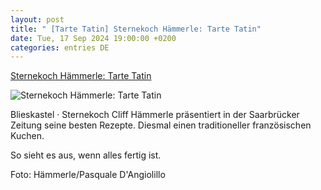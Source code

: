 ```yaml
---
layout: post
title: " [Tarte Tatin] Sternekoch Hämmerle: Tarte Tatin"
date: Tue, 17 Sep 2024 19:00:00 +0200
categories: entries DE
---
```

[Sternekoch Hämmerle: Tarte Tatin](https://www.saarbruecker-zeitung.de/saarland/sternekoch-haemmerle-tarte-tatin_aid-119084817)

![Sternekoch Hämmerle: Tarte Tatin](https://www.saarbruecker-zeitung.de/imgs/03/2/1/2/1/7/8/1/2/7/tok_410cbc3898e7216a699d0803bcd22626/w781_h630_x390_y409_tarte_2024-09-18_14_51_53-Window-3c270cf6841aebee.jpg)

Blieskastel · Sternekoch Cliff Hämmerle präsentiert in der Saarbrücker Zeitung seine besten Rezepte. Diesmal einen traditioneller französischen Kuchen.

So sieht es aus, wenn alles fertig ist.

Foto: Hämmerle/Pasquale D'Angiolillo

